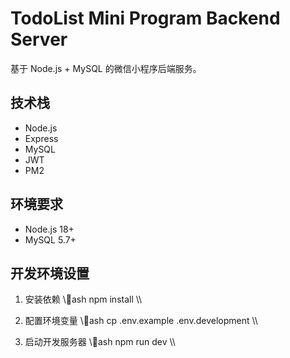 # TodoList Mini Program Backend Server

基于 Node.js + MySQL 的微信小程序后端服务。

## 技术栈
- Node.js
- Express
- MySQL
- JWT
- PM2

## 环境要求
- Node.js 18+
- MySQL 5.7+

## 开发环境设置
1. 安装依赖
\\\ash
npm install
\\\

2. 配置环境变量
\\\ash
cp .env.example .env.development
\\\

3. 启动开发服务器
\\\ash
npm run dev
\\\

